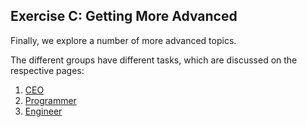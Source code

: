 ## Exercise C: Getting More Advanced

Finally, we explore a number of more advanced topics.

The different groups have different tasks, which are discussed on the respective pages:
1. [CEO](./5-CEO.md)
1. [Programmer](./5-Programmer.md)
1. [Engineer](./5-Engineer.md)
